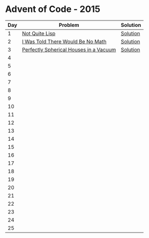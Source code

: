 # Advent of Code - 2015

| Day | Problem | Solution |
| --- | ------- | -------- |
| 1 | [Not Quite Lisp](./1-not-quite-lisp/README.md) | [Solution](./1-not-quite-lisp/solution.js)|
| 2 | [I Was Told There Would Be No Math](./2-i-was-told-there-would-be-no-math/README.md) | [Solution](./2-i-was-told-there-would-be-no-math/solution.js)|
| 3 | [Perfectly Spherical Houses in a Vacuum](./3-perfectly-spherical-houses-in-a-vacuum/README.md) | [Solution](./3-perfectly-spherical-houses-in-a-vacuum/solution.js)|
| 4   |         |          |
| 5   |         |          |
| 6   |         |          |
| 7   |         |          |
| 8   |         |          |
| 9   |         |          |
| 10  |         |          |
| 11  |         |          |
| 12  |         |          |
| 13  |         |          |
| 14  |         |          |
| 15  |         |          |
| 16  |         |          |
| 17  |         |          |
| 18  |         |          |
| 19  |         |          |
| 20  |         |          |
| 21  |         |          |
| 22  |         |          |
| 23  |         |          |
| 24  |         |          |
| 25  |         |          |
